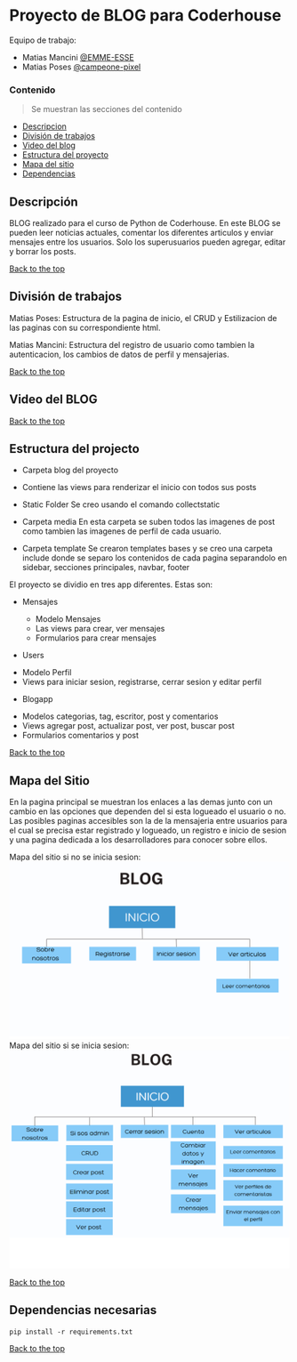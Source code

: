 # Proyecto de BLOG para Coderhouse

Equipo de trabajo:

* Matias Mancini
[@EMME-ESSE](https://github.com/EMME-ESSE)
* Matias Poses 
[@campeone-pixel](https://github.com/campeone-pixel)


### Contenido
> Se muestran las secciones del contenido

- [Descripcion](#descripcion)
- [División de trabajos](#división-de-trabajos)
- [Video del blog](#Video-del-blog)
- [Estructura del proyecto](#Estructura-del-proyecto)
- [Mapa del sitio](#Mapa-del-sitio)
- [Dependencias](#dependencias-necesarias)


## Descripción

BLOG realizado para el curso de Python de Coderhouse. 
En este BLOG se pueden leer noticias actuales, comentar los diferentes articulos y enviar mensajes entre los usuarios. Solo los superusuarios pueden agregar, editar y borrar los posts.

[Back to the top](#proyecto-de-blog-para-coderhouse)

## División de trabajos

Matias Poses: Estructura de la pagina de inicio, el CRUD y Estilizacion de  las paginas con su correspondiente html.

Matias Mancini: Estructura del registro de usuario como tambien la autenticacion, los cambios de datos de perfil y mensajerias.

[Back to the top](#proyecto-de-blog-para-coderhouse)

## Video del BLOG

[Back to the top](#proyecto-de-blog-para-coderhouse)
## Estructura del projecto

* Carpeta blog del proyecto
- Contiene las views para renderizar el inicio con todos sus posts

* Static Folder
Se creo usando el comando collectstatic

* Carpeta media
En esta carpeta se suben todos las imagenes de post como tambien las imagenes de perfil de cada usuario.

* Carpeta template
Se crearon templates bases y se creo una carpeta include donde se separo los contenidos de cada pagina separandolo en sidebar, secciones principales, navbar, footer

El proyecto se dividio en tres app diferentes. Estas son:
* Mensajes
  - Modelo Mensajes
  - Las views para crear, ver mensajes
  - Formularios para crear mensajes

* Users

- Modelo Perfil
- Views para iniciar sesion, registrarse, cerrar sesion y editar perfil


* Blogapp
- Modelos categorias, tag, escritor, post y comentarios
- Views agregar post, actualizar post, ver post, buscar post
- Formularios comentarios y post


[Back to the top](#proyecto-de-blog-para-coderhouse)

## Mapa del Sitio

En la pagina principal se muestran los enlaces a las demas junto con un cambio en las opciones que dependen del si esta logueado el usuario o no.
Las posibles paginas accesibles son la de la mensajeria entre usuarios para el cual se precisa estar registrado y logueado, un registro e inicio de sesion y una pagina dedicada a los desarrolladores para conocer sobre ellos.

Mapa del sitio si no se inicia sesion:
<img src="blog/static/images/mapa_sin_iniciar.png">
Mapa del sitio si se inicia sesion:
<img src="blog/static/images/mapa_iniciado.png">


[Back to the top](#proyecto-de-blog-para-coderhouse)

## Dependencias necesarias

````
pip install -r requirements.txt 
````

[Back to the top](#proyecto-de-blog-para-coderhouse)
##  
